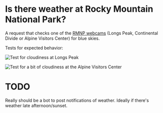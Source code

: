 Is there weather at Rocky Mountain National Park?
=================================================

A request that checks one of the [RMNP webcams](https://www.nps.gov/romo/learn/photosmultimedia/webcams.htm) (Longs Peak, Continental Divide or Alpine Visitors Center) for blue skies. 



Tests for expected behavior:

![Test for cloudiness at Longs Peak](https://cdn.glitch.com/a2065909-acd9-44c7-8be4-b37d17dee6ef%2FBlue_Skies_at_RMNP_longspeak.png?1498872959286)

![Test for a bit of cloudiness at the Alpine Visitors Center](https://cdn.glitch.com/a2065909-acd9-44c7-8be4-b37d17dee6ef%2FBlue_Skies_at_RMNP_alpine.png?1498872959521)

TODO
====

Really should be a bot to post notifications of weather. Ideally if there's weather late afternoon/sunset. 